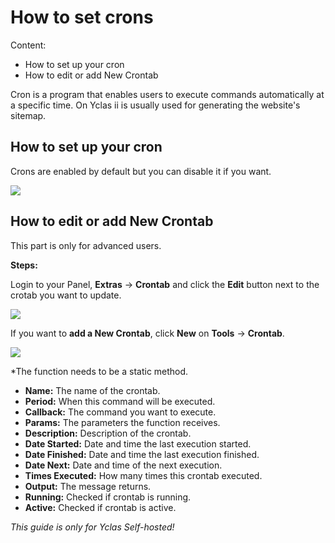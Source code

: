 # How to set crons
Content:
-   How to set up your cron
-   How to edit or add New Crontab

Cron is a program that enables users to execute commands automatically at a specific time. On Yclas ii is usually used for generating the website's sitemap.

## How to set up your cron

Crons are enabled by default but you can disable it if you want.

![](https://raw.githubusercontent.com/yclas/guides/master/images/crontab1.png)

## How to edit or add New Crontab

This part is only for advanced users.

**Steps:**

Login to your Panel,  **Extras**  ->  **Crontab**  and click the  **Edit**  button next to the crotab you want to update.

![](https://raw.githubusercontent.com/yclas/guides/master/images/crontab2.png)

If you want to  **add a New Crontab**, click  **New**  on  **Tools**  ->  **Crontab**.

![](https://raw.githubusercontent.com/yclas/guides/master/images/crontab3.png)

*The function needs to be a static method.

-   **Name:**  The name of the crontab.
-   **Period:**  When this command will be executed.
-   **Callback:**  The command you want to execute.
-   **Params:**  The parameters the function receives.
-   **Description:**  Description of the crontab.
-   **Date Started:**  Date and time the last execution started.
-   **Date Finished:**  Date and time the last execution finished.
-   **Date Next:**  Date and time of the next execution.
-   **Times Executed:**  How many times this crontab executed.
-   **Output:**  The message returns.
-   **Running:**  Checked if crontab is running.
-   **Active:**  Checked if crontab is active.



*This guide is only for Yclas Self-hosted!*

